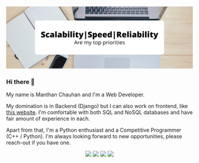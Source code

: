 ![Header](https://github.com/manthanchauhan/manthanchauhan/blob/master/Add%20a%20heading%20(1).png)

### Hi there 👋
My name is Manthan Chauhan and I'm a Web Developer. 

My domination is in Backend (Django) but I can also work on frontend, like [this website](http://www.online-portfolio.live/about/). I'm comfortable with both SQL and NoSQL databases and have fair amount of experience in each. 

Apart from that, I'm a Python enthusiast and a Competitive Programmer (C++ / Python). I'm always looking forward to new opportunities, please reach-out if you have one.

<p align='center'>
  <a href="https://www.codechef.com/users/manthanchauhan"><img height="30" src="https://github.com/WaylonWalker/WaylonWalker/blob/main/icon/linkedin.png?raw=true"></a>
  <a href="https://medium.com/@manthanchauhan913"><img height="30" src="https://github.com/WaylonWalker/WaylonWalker/blob/main/icon/linkedin.png?raw=true"></a>
  <a href="mailto:manthanchauhan913@gmail.com"><img height="30" src="https://github.com/WaylonWalker/WaylonWalker/blob/main/icon/linkedin.png?raw=true"></a>
  <a href="https://www.linkedin.com/in/manthan-chauhan-83b1b4140/"><img height="30" src="https://github.com/WaylonWalker/WaylonWalker/blob/main/icon/linkedin.png?raw=true"></a>
</p>

<!--
**manthanchauhan/manthanchauhan** is a ✨ _special_ ✨ repository because its `README.md` (this file) appears on your GitHub profile.

Here are some ideas to get you started:

- 🔭 I’m currently working on ...
- 🌱 I’m currently learning ...
- 👯 I’m looking to collaborate on ...
- 🤔 I’m looking for help with ...
- 💬 Ask me about ...
- 📫 How to reach me: ...
- 😄 Pronouns: ...
- ⚡ Fun fact: ...
-->
